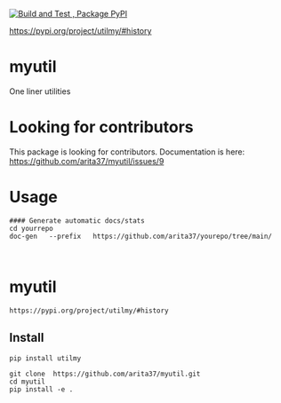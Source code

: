 
[![Build and Test , Package PyPI](https://github.com/arita37/myutil/actions/workflows/build%20and%20release.yml/badge.svg)](https://github.com/arita37/myutil/actions/workflows/build%20and%20release.yml)

[     https://pypi.org/project/utilmy/#history ](https://pypi.org/project/utilmy/#history)




# myutil
One liner utilities


# Looking for contributors

   This package is looking for contributors.
   Documentation is here:  https://github.com/arita37/myutil/issues/9
   
 
 # Usage
 ```
 #### Generate automatic docs/stats
 cd yourrepo
 doc-gen   --prefix   https://github.com/arita37/yourepo/tree/main/
 
 
 
 ```
 


# myutil
    https://pypi.org/project/utilmy/#history


## Install

    pip install utilmy 

    git clone  https://github.com/arita37/myutil.git
    cd myutil
    pip install -e .
    
    
    
